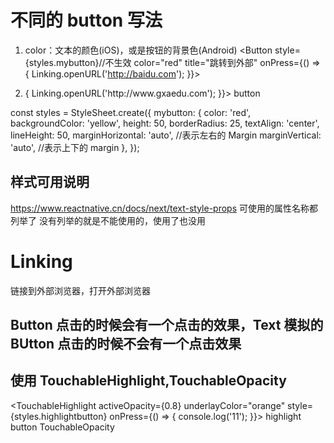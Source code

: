 # 不同的 button 写法

1. color：文本的颜色(iOS)，或是按钮的背景色(Android)
   <Button
   style={styles.mybutton}//不生效
   color="red"
   title="跳转到外部"
   onPress={() => {
   Linking.openURL('http://baidu.com');
   }}>
   </Button>

2. <View>
       <Text
       style={styles.mybutton}
       onPress={() => {
           Linking.openURL('http://www.gxaedu.com');
       }}>
       button
       </Text>
   </View>

const styles = StyleSheet.create({
mybutton: {
color: 'red',
backgroundColor: 'yellow',
height: 50,
borderRadius: 25,
textAlign: 'center',
lineHeight: 50,
marginHorizontal: 'auto', //表示左右的 Margin
marginVertical: 'auto', //表示上下的 margin
},
});

## 样式可用说明

https://www.reactnative.cn/docs/next/text-style-props
可使用的属性名称都列举了 没有列举的就是不能使用的，使用了也没用

# Linking

链接到外部浏览器，打开外部浏览器

## Button 点击的时候会有一个点击的效果，Text 模拟的 BUtton 点击的时候不会有一个点击效果

## 使用 TouchableHighlight,TouchableOpacity

<TouchableHighlight
activeOpacity={0.8}
underlayColor="orange"
style={styles.highlightbutton}
onPress={() => {
console.log('11');
}}>
<Text style={styles.textbutton}>highlight button</Text>
</TouchableHighlight>
<TouchableOpacity style={styles.highlightbutton}>
<Text style={styles.textbutton}>TouchableOpacity</Text>
</TouchableOpacity>
